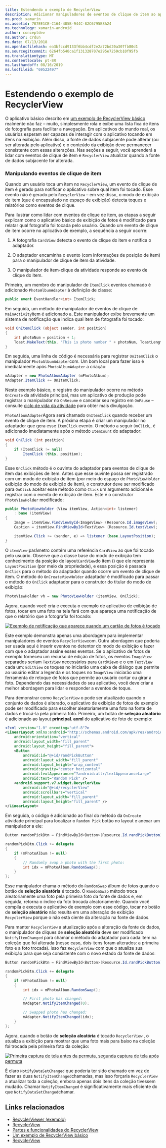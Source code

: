 ```yaml
---
title: Estendendo o exemplo de RecyclerView
description: Adicionar manipuladores de eventos de clique de item ao aplicativo de exemplo RecyclerView.
ms.prod: xamarin
ms.assetid: 707EE1CE-C164-485B-944C-82C6795E8A24
ms.technology: xamarin-android
author: conceptdev
ms.author: crdun
ms.date: 07/13/2018
ms.openlocfilehash: ea3bfccd9133f6bb4cdf2e2a72bd20a307fb80d1
ms.sourcegitcommit: 6264fb540ca1f131328707e295e7259cb10f95fb
ms.translationtype: MT
ms.contentlocale: pt-BR
ms.lasthandoff: 08/16/2019
ms.locfileid: "69522497"
---
```

# <a name="extending-the-recyclerview-example"></a>Estendendo o exemplo de RecyclerView


O aplicativo básico descrito em [um exemplo de RecyclerView básico](~/android/user-interface/layouts/recycler-view/recyclerview-example.md) realmente não faz &ndash; muito, simplesmente rola e exibe uma lista fixa de itens de fotografia para facilitar a navegação. Em aplicativos do mundo real, os usuários esperam ser capazes de interagir com o aplicativo tocando em itens na exibição. Além disso, a fonte de dados subjacente pode alterar (ou ser alterada pelo aplicativo) e o conteúdo da exibição deve permanecer consistente com essas alterações. Nas seções a seguir, você aprenderá a lidar com eventos de clique de item e `RecyclerView` atualizar quando a fonte de dados subjacente for alterada.


### <a name="handling-item-click-events"></a>Manipulando eventos de clique de item

Quando um usuário toca um item no `RecyclerView`, um evento de clique de item é gerado para notificar o aplicativo sobre qual item foi tocado. Esse evento não é gerado pelo `RecyclerView` &ndash; em vez disso, o modo de exibição de item (que é encapsulado no espaço de exibição) detecta toques e relatórios como eventos de clique.

Para ilustrar como lidar com eventos de clique de item, as etapas a seguir explicam como o aplicativo básico de exibição de fotos é modificado para relatar qual fotografia foi tocada pelo usuário. Quando um evento de clique de item ocorre no aplicativo de exemplo, a sequência a seguir ocorre:

1. A fotografia `CardView` detecta o evento de clique do item e notifica o adaptador.

2. O adaptador encaminha o evento (com informações de posição de item) para o manipulador de clique de item da atividade.

3. O manipulador de item-clique da atividade responde ao evento de clique do item.

Primeiro, um membro do manipulador de `ItemClick` eventos chamado é adicionado `PhotoAlbumAdapter` à definição de classe:

```csharp
public event EventHandler<int> ItemClick;
```

Em seguida, um método de manipulador de eventos de clique de `MainActivity`item é adicionado a.
Este manipulador exibe brevemente um sistema de notificação que indica qual item de fotografia foi tocado:

```csharp
void OnItemClick (object sender, int position)
{
    int photoNum = position + 1;
    Toast.MakeText(this, "This is photo number " + photoNum, ToastLength.Short).Show();
}

```

Em seguida, uma linha de código é necessária para registrar `OnItemClick` o manipulador `PhotoAlbumAdapter`com. Um bom local para fazer isso é imediatamente após `PhotoAlbumAdapter` a criação: 

```csharp
mAdapter = new PhotoAlbumAdapter (mPhotoAlbum);
mAdapter.ItemClick += OnItemClick;

```

Neste exemplo básico, o registro do manipulador ocorre no método `OnCreate` da atividade principal, mas um aplicativo de produção pode registrar o manipulador no `OnResume` e cancelar seu registro em `OnPause` &ndash; consulte [ciclo de vida da atividade](~/android/app-fundamentals/activity-lifecycle/index.md) para obter mais divulgação.

`PhotoAlbumAdapter`Agora será chamado `OnItemClick` quando receber um evento de clique de item. A próxima etapa é criar um manipulador no adaptador que gera esse `ItemClick` evento. O método a seguir `OnClick`,, é adicionado imediatamente após o método `ItemCount` do adaptador:

```csharp
void OnClick (int position)
{
    if (ItemClick != null)
        ItemClick (this, position);
}
```

Esse `OnClick` método é o ouvinte do adaptador para eventos de clique de item das exibições de item. Antes que esse ouvinte possa ser registrado com um modo de exibição de item (por meio do espaço de `PhotoViewHolder` exibição do modo de exibição de item), o construtor deve ser modificado para `OnClick` aceitar esse método como `Click` um argumento adicional e registrar com o evento de exibição de item.
Este é o construtor `PhotoViewHolder` modificado:

```csharp
public PhotoViewHolder (View itemView, Action<int> listener)
    : base (itemView)
{
    Image = itemView.FindViewById<ImageView> (Resource.Id.imageView);
    Caption = itemView.FindViewById<TextView> (Resource.Id.textView);

    itemView.Click += (sender, e) => listener (base.LayoutPosition);
}

```

O `itemView` parâmetro contém uma referência `CardView` ao que foi tocado pelo usuário. Observe que a classe base do modo de exibição tem conhecimento da posição de layout`CardView`do item () que ele representa `LayoutPosition` (por meio da propriedade), e essa posição é passada `OnClick` para o método do adaptador quando ocorre um evento de clique de item. O método do `OnCreateViewHolder` adaptador é modificado para passar o método do `OnClick` adaptador para o construtor do titular do modo de exibição:

```csharp
PhotoViewHolder vh = new PhotoViewHolder (itemView, OnClick);
```

Agora, quando você cria e executa o exemplo de aplicativo de exibição de fotos, tocar em uma foto na tela fará com que apareça uma notificação de que o relatório que a fotografia foi tocado:

[![Exemplo de notificação que aparece quando um cartão de fotos é tocado](extending-the-example-images/01-photo-selected-sml.png)](extending-the-example-images/01-photo-selected.png#lightbox)

Este exemplo demonstra apenas uma abordagem para implementar manipuladores de eventos `RecyclerView`com. Outra abordagem que poderia ser usada aqui é inserir eventos no detentor do modo de exibição e fazer com que o adaptador assine esses eventos. Se o aplicativo de fotos de exemplo forneceu um recurso de edição de fotos, os eventos `ImageView` separados seriam `TextView` necessários para `CardView`o e o em `TextView` cada um: `EditView` os toques no iniciarão uma caixa de diálogo que permite ao usuário editar a legenda e os toques no `ImageView` iniciarão uma ferramenta de retoque de fotos que permite ao usuário cortar ou girar a foto. Dependendo das necessidades do seu aplicativo, você deve criar a melhor abordagem para lidar e responder a eventos de toque.

Para demonstrar como `RecyclerView` o pode ser atualizado quando o conjunto de dados é alterado, o aplicativo de exibição de fotos de exemplo pode ser modificado para escolher aleatoriamente uma foto na fonte de dados e trocá-la pela primeira foto. Primeiro, um botão de **seleção aleatório** é adicionado ao layout **principal. axml** do aplicativo de foto de exemplo:

```xml
<?xml version="1.0" encoding="utf-8"?>
<LinearLayout xmlns:android="http://schemas.android.com/apk/res/android"
    android:orientation="vertical"
    android:layout_width="fill_parent"
    android:layout_height="fill_parent">
    <Button
        android:id="@+id/randPickButton"
        android:layout_width="fill_parent"
        android:layout_height="wrap_content"
        android:gravity="center_horizontal"
        android:textAppearance="?android:attr/textAppearanceLarge"
        android:text="Random Pick" />
    <android.support.v7.widget.RecyclerView
        android:id="@+id/recyclerView"
        android:scrollbars="vertical"
        android:layout_width="fill_parent"
        android:layout_height="fill_parent" />
</LinearLayout>
```

Em seguida, o código é adicionado ao final do método da `OnCreate` atividade principal para localizar o `Random Pick` botão no layout e anexar um manipulador a ele:

```csharp
Button randomPickBtn = FindViewById<Button>(Resource.Id.randPickButton);

randomPickBtn.Click += delegate
{
    if (mPhotoAlbum != null)
    {
        // Randomly swap a photo with the first photo:
        int idx = mPhotoAlbum.RandomSwap();
    }
};

```

Esse manipulador chama o método do `RandomSwap` álbum de fotos quando o botão de **seleção aleatória** é tocado. O `RandomSwap` método troca aleatoriamente uma foto pela primeira foto da fonte de dados e, em seguida, retorna o índice da foto trocada aleatoriamente. Quando você compila e executa o aplicativo de exemplo com esse código, tocar no botão de **seleção aleatório** não resulta em uma alteração de exibição `RecyclerView` porque o não está ciente da alteração na fonte de dados.

Para manter `RecyclerView` a atualização após a alteração da fonte de dados, o manipulador de cliques de **seleção aleatório** deve ser modificado `NotifyItemChanged` para chamar o método do adaptador para cada item na coleção que foi alterada (nesse caso, dois itens foram alterados: a primeira foto e a foto trocada). Isso faz `RecyclerView` com que o atualize sua exibição para que seja consistente com o novo estado da fonte de dados:

```csharp
Button randomPickBtn = FindViewById<Button>(Resource.Id.randPickButton);

randomPickBtn.Click += delegate
{
    if (mPhotoAlbum != null)
    {
        int idx = mPhotoAlbum.RandomSwap();

        // First photo has changed:
        mAdapter.NotifyItemChanged(0);

        // Swapped photo has changed:
        mAdapter.NotifyItemChanged(idx);
    }
};

```

Agora, quando o botão de **seleção aleatória** é tocado `RecyclerView` , o atualiza a exibição para mostrar que uma foto mais para baixo na coleção foi trocada pela primeira foto da coleção:

[![Primeira captura de tela antes da permuta, segunda captura de tela após permuta](extending-the-example-images/02-random-pick-sml.png)](extending-the-example-images/02-random-pick.png#lightbox)

É claro `NotifyDataSetChanged` que poderia ter sido chamado em vez de fazer as duas `NotifyItemChanged`chamadas, mas isso forçaria `RecyclerView` a atualizar toda a coleção, embora apenas dois itens da coleção tivessem mudado. Chamar `NotifyItemChanged` é significativamente mais eficiente do que `NotifyDataSetChanged`chamar.


## <a name="related-links"></a>Links relacionados

- [RecyclerViewer (exemplo)](https://docs.microsoft.com/samples/xamarin/monodroid-samples/android50-recyclerviewer)
- [RecyclerView](~/android/user-interface/layouts/recycler-view/index.md)
- [Partes e funcionalidades do RecyclerView](~/android/user-interface/layouts/recycler-view/parts-and-functionality.md)
- [Um exemplo de RecyclerView básico](~/android/user-interface/layouts/recycler-view/recyclerview-example.md)
- [RecyclerView](https://developer.android.com/reference/android/support/v7/widget/RecyclerView.html)
